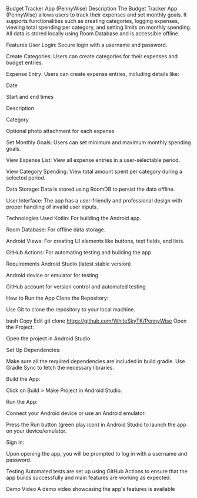 Budget Tracker App (PennyWise)
Description
The Budget Tracker App (PennyWise) allows users to track their expenses and set monthly goals. It supports functionalities such as creating categories, logging expenses, viewing total spending per category, and setting limits on monthly spending. All data is stored locally using Room Database and is accessible offline.

Features
User Login: Secure login with a username and password.

Create Categories: Users can create categories for their expenses and budget entries.

Expense Entry: Users can create expense entries, including details like:

Date

Start and end times

Description

Category

Optional photo attachment for each expense

Set Monthly Goals: Users can set minimum and maximum monthly spending goals.

View Expense List: View all expense entries in a user-selectable period.

View Category Spending: View total amount spent per category during a selected period.

Data Storage: Data is stored using RoomDB to persist the data offline.

User Interface: The app has a user-friendly and professional design with proper handling of invalid user inputs.

Technologies Used
Kotlin: For building the Android app.

Room Database: For offline data storage.

Android Views: For creating UI elements like buttons, text fields, and lists.

GitHub Actions: For automating testing and building the app.

Requirements
Android Studio (latest stable version)

Android device or emulator for testing

GitHub account for version control and automated testing

How to Run the App
Clone the Repository:

Use Git to clone the repository to your local machine.

bash
Copy
Edit
git clone https://github.com/WhiteSkyTK/PennyWise
Open the Project:

Open the project in Android Studio.

Set Up Dependencies:

Make sure all the required dependencies are included in build.gradle. Use Gradle Sync to fetch the necessary libraries.

Build the App:

Click on Build > Make Project in Android Studio.

Run the App:

Connect your Android device or use an Android emulator.

Press the Run button (green play icon) in Android Studio to launch the app on your device/emulator.

Sign in:

Upon opening the app, you will be prompted to log in with a username and password.

Testing
Automated tests are set up using GitHub Actions to ensure that the app builds successfully and main features are working as expected.

Demo Video
A demo video showcasing the app's features is available 

